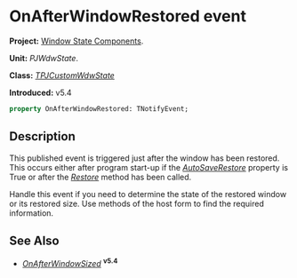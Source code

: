 # OnAfterWindowRestored event

**Project:** [Window State Components](../API.md).

**Unit:** _PJWdwState_.

**Class:** _[TPJCustomWdwState](./TPJCustomWdwState.md)_

**Introduced:** v5.4

```pascal
property OnAfterWindowRestored: TNotifyEvent;
```

## Description

This published event is triggered just after the window has been restored. This occurs either after program start-up if the _[AutoSaveRestore](./TPJCustomWdwState-AutoSaveRestore.md)_ property is True or after the _[Restore](./TPJCustomWdwState-Restore.md)_ method has been called.

Handle this event if you need to determine the state of the restored window or its restored size. Use methods of the host form to find the required information.

## See Also

* _[OnAfterWindowSized](./TPJCustomWdwState-OnAfterWindowSized.md)_ **<sup>v5.4</sup>**
